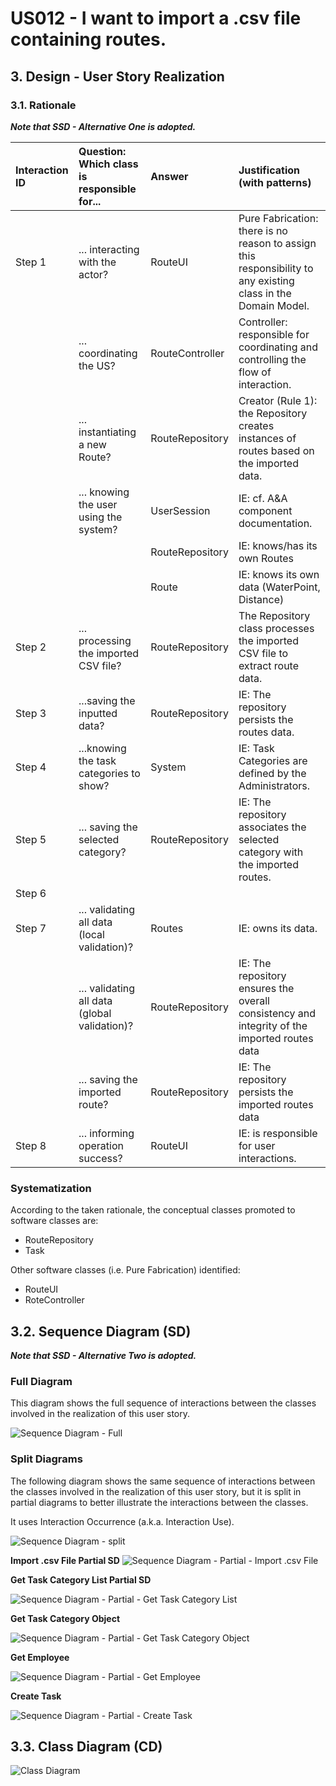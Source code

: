 # US012 - I want to import a .csv file containing routes.

## 3. Design - User Story Realization 

### 3.1. Rationale

_**Note that SSD - Alternative One is adopted.**_

| Interaction ID | Question: Which class is responsible for...   | Answer          | Justification (with patterns)                                                                                 |
|:---------------|:----------------------------------------------|:----------------|:--------------------------------------------------------------------------------------------------------------|
| Step 1  		     | 	... interacting with the actor?              | RouteUI         | Pure Fabrication: there is no reason to assign this responsibility to any existing class in the Domain Model. |
| 			  		        | 	... coordinating the US?                     | RouteController | Controller: responsible for coordinating and controlling the flow of interaction.                             |
| 			  		        | 	... instantiating a new Route?               | RouteRepository | Creator (Rule 1): the Repository creates instances of routes based on the imported data.                      |
| 			  		        | ... knowing the user using the system?        | UserSession     | IE: cf. A&A component documentation.                                                                          |
| 			  		        | 							                                       | RouteRepository | IE: knows/has its own Routes                                                                                  |
| 			  		        | 							                                       | Route           | IE: knows its own data (WaterPoint, Distance)                                                                 |
| Step 2  		     | 	... processing the imported CSV file?					   | RouteRepository | The Repository class processes the imported CSV file to extract route data.                                   |
| Step 3  		     | 	...saving the inputted data?                 | RouteRepository | IE: The repository persists the routes data.                                                                  |
| Step 4  		     | 	...knowing the task categories to show?      | System          | IE: Task Categories are defined by the Administrators.                                                        |
| Step 5  		     | 	... saving the selected category?            | RouteRepository | IE: The repository associates the selected category with the imported routes.                                 |
| Step 6  		     | 							                                       |                 |                                                                                                               |              
| Step 7  		     | 	... validating all data (local validation)?  | Routes          | IE: owns its data.                                                                                            | 
| 			  		        | 	... validating all data (global validation)? | RouteRepository | IE: The repository ensures the overall consistency and integrity of the imported routes data                  | 
| 			  		        | 	... saving the imported route?               | RouteRepository | IE: The repository persists the imported routes data                                                          | 
| Step 8  		     | 	... informing operation success?             | RouteUI         | IE: is responsible for user interactions.                                                                     | 

### Systematization ##

According to the taken rationale, the conceptual classes promoted to software classes are: 

* RouteRepository
* Task

Other software classes (i.e. Pure Fabrication) identified: 

* RouteUI  
* RoteController


## 3.2. Sequence Diagram (SD)

_**Note that SSD - Alternative Two is adopted.**_

### Full Diagram

This diagram shows the full sequence of interactions between the classes involved in the realization of this user story.

![Sequence Diagram - Full](svg/us012-sequence-diagram-full.svg)

### Split Diagrams

The following diagram shows the same sequence of interactions between the classes involved in the realization of this user story, but it is split in partial diagrams to better illustrate the interactions between the classes.

It uses Interaction Occurrence (a.k.a. Interaction Use).

![Sequence Diagram - split](svg/us012-sequence-diagram-split.svg)

**Import .csv File Partial SD**
![Sequence Diagram - Partial - Import .csv File](svg/us012-sequence-diagram-partial-import-.vsc-file.svg)


**Get Task Category List Partial SD**

![Sequence Diagram - Partial - Get Task Category List](svg/us006-sequence-diagram-partial-get-task-category-list.svg)

**Get Task Category Object**

![Sequence Diagram - Partial - Get Task Category Object](svg/us006-sequence-diagram-partial-get-task-category.svg)

**Get Employee**

![Sequence Diagram - Partial - Get Employee](svg/us006-sequence-diagram-partial-get-employee.svg)

**Create Task**

![Sequence Diagram - Partial - Create Task](svg/us006-sequence-diagram-partial-create-task.svg)

## 3.3. Class Diagram (CD)

![Class Diagram](svg/us012-class-diagram.svg)